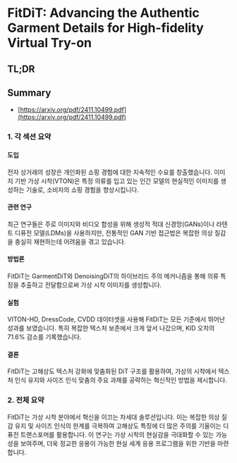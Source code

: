 # FitDiT: Advancing the Authentic Garment Details for High-fidelity Virtual Try-on
## TL;DR
## Summary
- [https://arxiv.org/pdf/2411.10499.pdf](https://arxiv.org/pdf/2411.10499.pdf)

### 1. 각 섹션 요약
#### 도입
전자 상거래의 성장은 개인화된 쇼핑 경험에 대한 지속적인 수요를 창출했습니다. 이미지 기반 가상 시착(VTON)은 특정 의류를 입고 있는 인간 모델의 현실적인 이미지를 생성하는 기술로, 소비자의 쇼핑 경험을 향상시킵니다.

#### 관련 연구
최근 연구들은 주로 이미지와 비디오 합성을 위해 생성적 적대 신경망(GANs)이나 라텐트 디퓨전 모델(LDMs)을 사용하지만, 전통적인 GAN 기반 접근법은 복잡한 의상 질감을 충실히 재현하는데 어려움을 겪고 있습니다.

#### 방법론
FitDiT는 GarmentDiT와 DenoisingDiT의 하이브리드 주의 메커니즘을 통해 의류 특징을 추출하고 전달함으로써 가상 시착 이미지를 생성합니다. 

#### 실험
VITON-HD, DressCode, CVDD 데이터셋을 사용해 FitDiT는 모든 기준에서 뛰어난 성과를 보였습니다. 특히 복잡한 텍스처 보존에서 크게 앞서 나갔으며, KID 오차의 71.6% 감소를 기록했습니다.

#### 결론
FitDiT는 고해상도 텍스처 강화에 맞춤화된 DiT 구조를 활용하여, 가상의 시착에서 텍스처 인식 유지와 사이즈 인식 맞춤의 주요 과제를 공략하는 혁신적인 방법을 제시합니다.

### 2. 전체 요약
FitDiT는 가상 시착 분야에서 혁신을 이끄는 차세대 솔루션입니다. 이는 복잡한 의상 질감 유지 및 사이즈 인식의 한계를 극복하여 고해상도 특징에 더 많은 주의를 기울이는 디퓨전 트랜스포머를 활용합니다. 이 연구는 가상 시착의 현실감을 극대화할 수 있는 가능성을 보여주며, 더욱 정교한 응용이 가능한 현실 세계 응용 프로그램을 위한 기반을 마련합니다.